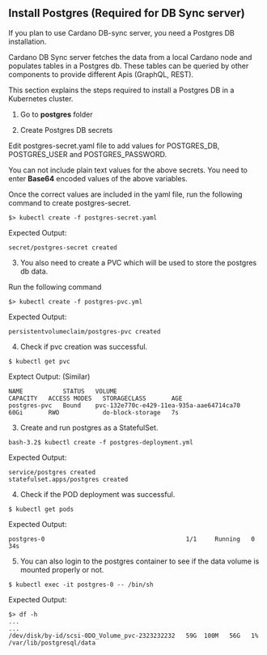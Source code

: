 Install Postgres (Required for DB Sync server)
---------------

If you plan to use Cardano DB-sync server, you need a Postgres DB installation. 

Cardano DB Sync server fetches the data from a local Cardano node and populates tables in a Postgres db. These tables can be queried by other components
to provide different Apis (GraphQL, REST).

This section explains the steps required to install a Postgres DB in a Kubernetes cluster.

1. Go to **postgres** folder

2. Create Postgres DB secrets
  
 Edit postgres-secret.yaml file to add values for  POSTGRES_DB, POSTGRES_USER and POSTGRES_PASSWORD. 
 
 You can not include plain text values for the above secrets. You need to enter **Base64** encoded values of the above 
 variables. 
 
 Once the correct values are included in the yaml file, run the following command to create postgres-secret.
 
 ```$xslt
$> kubectl create -f postgres-secret.yaml
```

Expected Output:
```$xslt
secret/postgres-secret created
```

3. You also need to create a PVC which will be used to store the postgres db data. 

Run the following command
```
$> kubectl create -f postgres-pvc.yml
```

Expected Output:

```
persistentvolumeclaim/postgres-pvc created
```

4. Check if pvc creation was successful.
```
$ kubectl get pvc
```

Exptect Output: (Similar)
```
NAME           STATUS   VOLUME                                     CAPACITY   ACCESS MODES   STORAGECLASS       AGE
postgres-pvc   Bound    pvc-132e770c-e429-11ea-935a-aae64714ca70   60Gi       RWO            do-block-storage   7s
```

3. Create and run postgres as a StatefulSet.
```
bash-3.2$ kubectl create -f postgres-deployment.yml
```

Expected Output:

```
service/postgres created
statefulset.apps/postgres created
```

4. Check if the POD deployment was successful.

```
$ kubectl get pods
```

Expected Output:

```$xslt
postgres-0                                       1/1     Running   0          34s
```

5. You can also login to the postgres container to see if the data volume is mounted properly or not.

```
$ kubectl exec -it postgres-0 -- /bin/sh
```

Expected Output:

```
$> df -h
...
...
/dev/disk/by-id/scsi-0DO_Volume_pvc-2323232232   59G  100M   56G   1% /var/lib/postgresql/data
```
